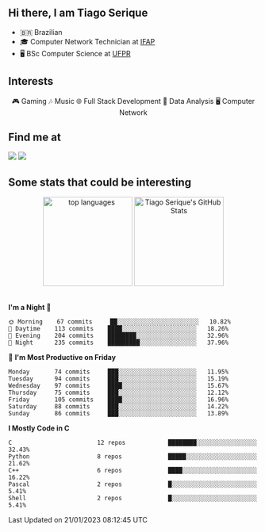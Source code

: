 
<h2> Hi there, I am Tiago Serique</h2>

<div>
	<ul>
		<li>🇧🇷 Brazilian</li>
		<li>🎓 Computer Network Technician at <a href="https://www.ifap.edu.br/">IFAP</a></li>
		<li>🖥️ BSc Computer Science at <a href="https://www.ufpr.br/portalufpr/">UFPR</a></li>
	</ul>
</div>


<h2>Interests</h2>

<div align="center">
	🎮 Gaming 🎶 Music 🌐 Full Stack Development 🎲 Data Analysis 🖥️ Computer Network
</div>

<h2>Find me at</h2>

<div>
	<a href="https://www.linkedin.com/in/tiago-serique"><img src="https://img.shields.io/badge/LinkedIn-0077B5?style=for-the-badge&logo=linkedin&logoColor=white"></a>
	<a href="https://www.instagram.com/tecseit/"><img src="https://img.shields.io/badge/Instagram-E4405F?style=for-the-badge&logo=instagram&logoColor=white"></a>
</div>

<h2>Some stats that could be interesting</h2>

<div align="center">
	<img height="180em" src="https://tiagoserique.vercel.app/api/top-langs/?layout=compact&theme=tokyonight&username=tiagoserique&langs_count=10&hide=makefile&exclude_repo=vim-mods" alt="top languages">
	<img height="180em" src="https://tiagoserique.vercel.app/api?username=tiagoserique&count_private=true&show_icons=true&theme=tokyonight&include_all_commits=true" alt="Tiago Serique's GitHub Stats">
</div> 

<br>

<!--START_SECTION:waka-->
**I'm a Night 🦉** 

```text
🌞 Morning    67 commits     ██░░░░░░░░░░░░░░░░░░░░░░░   10.82% 
🌆 Daytime    113 commits    ████░░░░░░░░░░░░░░░░░░░░░   18.26% 
🌃 Evening    204 commits    ████████░░░░░░░░░░░░░░░░░   32.96% 
🌙 Night      235 commits    █████████░░░░░░░░░░░░░░░░   37.96%

```
📅 **I'm Most Productive on Friday** 

```text
Monday       74 commits     ███░░░░░░░░░░░░░░░░░░░░░░   11.95% 
Tuesday      94 commits     ███░░░░░░░░░░░░░░░░░░░░░░   15.19% 
Wednesday    97 commits     ████░░░░░░░░░░░░░░░░░░░░░   15.67% 
Thursday     75 commits     ███░░░░░░░░░░░░░░░░░░░░░░   12.12% 
Friday       105 commits    ████░░░░░░░░░░░░░░░░░░░░░   16.96% 
Saturday     88 commits     ███░░░░░░░░░░░░░░░░░░░░░░   14.22% 
Sunday       86 commits     ███░░░░░░░░░░░░░░░░░░░░░░   13.89%

```


**I Mostly Code in C** 

```text
C                        12 repos            ████████░░░░░░░░░░░░░░░░░   32.43% 
Python                   8 repos             █████░░░░░░░░░░░░░░░░░░░░   21.62% 
C++                      6 repos             ████░░░░░░░░░░░░░░░░░░░░░   16.22% 
Pascal                   2 repos             █░░░░░░░░░░░░░░░░░░░░░░░░   5.41% 
Shell                    2 repos             █░░░░░░░░░░░░░░░░░░░░░░░░   5.41%

```



 Last Updated on 21/01/2023 08:12:45 UTC
<!--END_SECTION:waka-->
